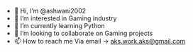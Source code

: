 - 👋 Hi, I’m @ashwani2002
- 👀 I’m interested in Gaming industry
- 🌱 I’m currently learning Python
- 💞️ I’m looking to collaborate on Gaming projects
- 📫 How to reach me Via email -> aks.work.aks@gmail.com

<!---
ashwani2002/ashwani2002 is a ✨ special ✨ repository because its `README.md` (this file) appears on your GitHub profile.
You can click the Preview link to take a look at your changes.
--->
